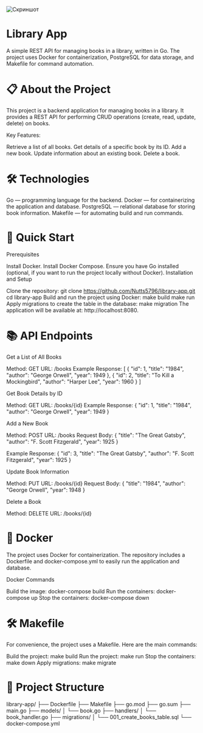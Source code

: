 ![Скриншот](images/Go.png)

# Library App
A simple REST API for managing books in a library, written in Go. The project uses Docker for containerization, PostgreSQL for data storage, and Makefile for command automation.

# 📋 About the Project

This project is a backend application for managing books in a library. It provides a REST API for performing CRUD operations (create, read, update, delete) on books.

Key Features:

Retrieve a list of all books.
Get details of a specific book by its ID.
Add a new book.
Update information about an existing book.
Delete a book.

# 🛠 Technologies

Go — programming language for the backend.
Docker — for containerizing the application and database.
PostgreSQL — relational database for storing book information.
Makefile — for automating build and run commands.

# 🚀 Quick Start

Prerequisites

Install Docker.
Install Docker Compose.
Ensure you have Go installed (optional, if you want to run the project locally without Docker).
Installation and Setup

Clone the repository:
    git clone https://github.com/Nutts5796/library-app.git
    cd library-app
Build and run the project using Docker:
    make build
    make run
Apply migrations to create the table in the database:
    make migration
The application will be available at: http://localhost:8080.

# 📚 API Endpoints

Get a List of All Books

Method: GET
URL: /books
Example Response:
    [
  {
    "id": 1,
    "title": "1984",
    "author": "George Orwell",
    "year": 1949
  },
  {
    "id": 2,
    "title": "To Kill a Mockingbird",
    "author": "Harper Lee",
    "year": 1960
  }
]

Get Book Details by ID

Method: GET
URL: /books/{id}
Example Response:
    {
  "id": 1,
  "title": "1984",
  "author": "George Orwell",
  "year": 1949
}

Add a New Book

Method: POST
URL: /books
Request Body:
    {
  "title": "The Great Gatsby",
  "author": "F. Scott Fitzgerald",
  "year": 1925
}

Example Response:
    {
  "id": 3,
  "title": "The Great Gatsby",
  "author": "F. Scott Fitzgerald",
  "year": 1925
}

Update Book Information

Method: PUT
URL: /books/{id}
Request Body:
    {
  "title": "1984",
  "author": "George Orwell",
  "year": 1948
}

Delete a Book

Method: DELETE
URL: /books/{id}

# 🐳 Docker

The project uses Docker for containerization. The repository includes a Dockerfile and docker-compose.yml to easily run the application and database.

Docker Commands

Build the image:
    docker-compose build
Run the containers:
    docker-compose up
Stop the containers:
    docker-compose down

# 🛠 Makefile

For convenience, the project uses a Makefile. Here are the main commands:

Build the project:
    make build
Run the project:
    make run
Stop the containers:
    make down
Apply migrations:
    make migrate

# 📁 Project Structure
library-app/
├── Dockerfile
├── Makefile
├── go.mod
├── go.sum
├── main.go
├── models/
│   └── book.go
├── handlers/
│   └── book_handler.go
├── migrations/
│   └── 001_create_books_table.sql
└── docker-compose.yml
